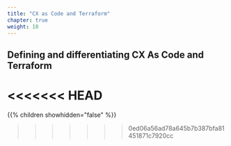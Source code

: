 ```yaml
---
title: "CX as Code and Terraform"
chapter: true
weight: 10
---
```


## Defining and differentiating CX As Code and Terraform
<<<<<<< HEAD
=======

{{% children showhidden="false" %}}
>>>>>>> 0ed06a56ad78a645b7b387bfa81451871c7920cc

